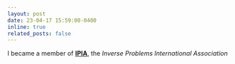 ```yaml
---
layout: post
date: 23-04-17 15:59:00-0400
inline: true
related_posts: false
---
```


I became a member of **[IPIA](https://www.ipia.site)**, the *Inverse Problems International Association*
